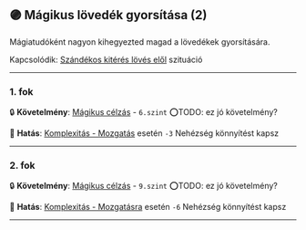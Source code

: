 ## 🟣 Mágikus lövedék gyorsítása (2)

Mágiatudóként nagyon kihegyezted magad a lövedékek gyorsítására.

Kapcsolódik: [Szándékos kitérés lövés elől](../075_tavharc_taktikak.md#szándékos-kitérés-lövés-elől) szituáció

---
### 1. fok

🔒 **Követelmény**: [Mágikus célzás](../kepzettsegek.primer.harci/magikus_celzas.md) - `6.szint` ⭕TODO: ez jó követelmény?

🌟 **Hatás**: [Komplexitás - Mozgatás](../kepzettsegek.primer.arkanumok/elemi_magia.md#komplexit%C3%A1s---mozgat%C3%A1s) esetén `-3` Nehézség könnyítést kapsz 

---
### 2. fok

🔒 **Követelmény**: [Mágikus célzás](../kepzettsegek.primer.harci/magikus_celzas.md) - `9.szint` ⭕TODO: ez jó követelmény?

🌟 **Hatás**: [Komplexitás - Mozgatásra](../kepzettsegek.primer.arkanumok/elemi_magia.md#komplexit%C3%A1s---mozgat%C3%A1s) esetén `-6` Nehézség könnyítést kapsz
<br />

---
